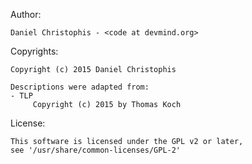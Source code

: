 Author:
    
    Daniel Christophis - <code at devmind.org>

Copyrights:

    Copyright (c) 2015 Daniel Christophis

    Descriptions were adapted from:
    - TLP
         Copyright (c) 2015 by Thomas Koch

License:

    This software is licensed under the GPL v2 or later,
    see '/usr/share/common-licenses/GPL-2'